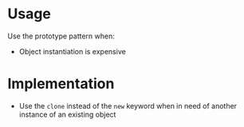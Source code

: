 # Usage
Use the prototype pattern when:
- Object instantiation is expensive

# Implementation
- Use the `clone` instead of the `new` keyword when in need of another instance of an existing object
